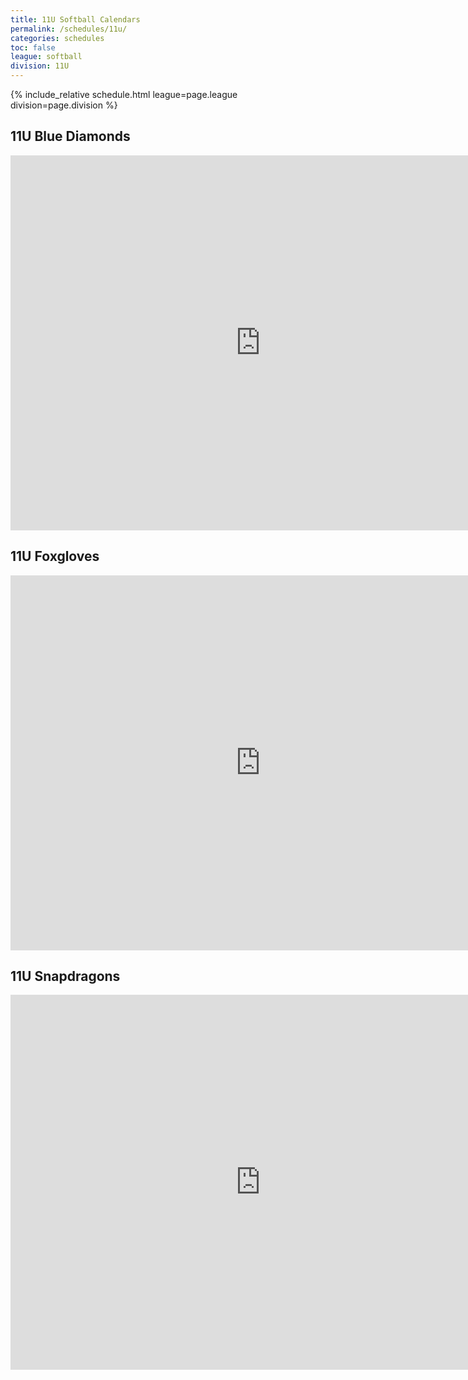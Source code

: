 ```yaml
---
title: 11U Softball Calendars
permalink: /schedules/11u/
categories: schedules
toc: false
league: softball
division: 11U
---
```


{% include_relative schedule.html league=page.league division=page.division %}

## 11U Blue Diamonds
<iframe src="https://calendar.google.com/calendar/embed?src=bar2al5g4diflav055isuff6n83aau2a%40import.calendar.google.com&ctz=America%2FLos_Angeles" style="border: 0" width="800" height="600" frameborder="0" scrolling="no"></iframe>

## 11U Foxgloves
<iframe src="https://calendar.google.com/calendar/embed?src=v9kh7n8delhpreeb76gis6u535i511c2%40import.calendar.google.com&ctz=America%2FLos_Angeles" style="border: 0" width="800" height="600" frameborder="0" scrolling="no"></iframe>

## 11U Snapdragons
<iframe src="https://calendar.google.com/calendar/embed?src=7lmjam5b9vevm6p8hf2pfvn24p299qda%40import.calendar.google.com&ctz=America%2FLos_Angeles" style="border: 0" width="800" height="600" frameborder="0" scrolling="no"></iframe>
